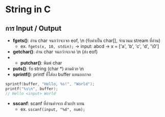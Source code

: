 # **String** in **C**
## การ Input / Output
- **fgets()**: อ่าน char จนกว่าจะเจอ eof, \n (รับค่าเป็น char[], จำนวนม stream ที่อ่าน)
	- ex. `fgets(x, 10, stdin);` -> input: abcd -> x = ['a', 'b', 'c', 'd', '\0']
- **getchar()**: อ่าน char จนกว่าจะเจอ \n (ส่ง eof)
- - **putchar()**: พิมพ์ char
- **puts()**: รับ string (char *) ตามด้วย \n
- **sprintf()**: printf ที่ใส่ลง buffer แทนออกจอ
```c
sprintf(buffer, "Hello, %s!", "World");
printf("%s\n", buffer);
// Hello <input> World
```
- **sscanf**:  scanf ที่อ่านค่าจาก ตัวแปร แทน
	- ex. `sscanf(input, "%d", num);`